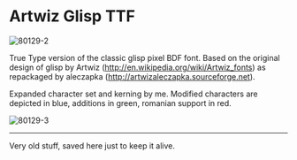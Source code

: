 # Artwiz Glisp TTF

<!-- ![80129-1](https://user-images.githubusercontent.com/61617801/115949572-b9183b00-a4de-11eb-8a0e-1561e41e6789.png) -->
![80129-2](https://user-images.githubusercontent.com/61617801/115949584-ccc3a180-a4de-11eb-97bb-9b736d668966.png)

True Type version of the classic glisp pixel BDF font. Based on the original design of glisp by Artwiz (http://en.wikipedia.org/wiki/Artwiz_fonts) as repackaged by aleczapka (http://artwizaleczapka.sourceforge.net).

Expanded character set and kerning by me. Modified characters are depicted in blue, additions in green, romanian support in red.

![80129-3](https://user-images.githubusercontent.com/61617801/115949596-d947fa00-a4de-11eb-813b-d2a35056ae0b.png)

---

Very old stuff, saved here just to keep it alive.

